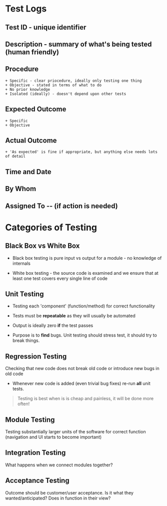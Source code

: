 # Test Logs

## Test ID - unique identifier

## Description - summary of what's being tested (human friendly)

## Procedure

	+ Specific - clear priocedure, ideally only testing one thing
	+ Objective - stated in terms of what to do
	+ No prior knowledge
	+ Isolated (ideally) - doesn't depend upon other tests


## Expected Outcome

	+ Specific
	+ Objective

## Actual Outcome

	+ 'As expected' is fine if appropriate, but anything else needs lots of detail

## Time and Date

## By Whom

## Assigned To -- (if action is needed)




# Categories of Testing

## Black Box vs White Box

+ Black box testing is pure input vs output for a module - no knowledge of internals

+ White box testing - the source code is examined and we ensure that at least one test covers every single line of code

## Unit Testing

+ Testing each 'component' (function/method) for correct functionality

+ Tests must be __repeatable__ as they will usually be automated

+ Output is ideally zero __if__ the test passes

+ Purpose is to __find__ bugs. Unit testing should stress test, it should try to break things.

## Regression Testing

Checking that new code does not break old code or introduce new bugs in old code

+ Whenever new code is added (even trivial bug fixes) re-run __all__ unit tests. 

> Testing is best when is is cheap and painless, it will be done more often!

## Module Testing

Testing substantially larger units of the software for correct function (navigation and UI starts to become important)

## Integration Testing

What happens when we connect modules together?

## Acceptance Testing

Outcome should be customer/user acceptance. Is it what they wanted/anticipated? Does in function in their view?





